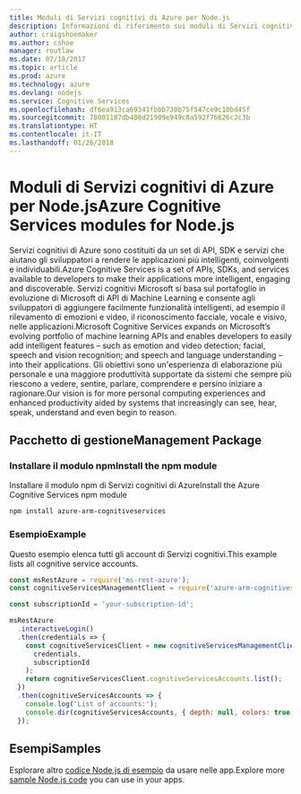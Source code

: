 ```yaml
---
title: Moduli di Servizi cognitivi di Azure per Node.js
description: Informazioni di riferimento sui moduli di Servizi cognitivi di Azure per Node.js
author: craigshoemaker
ms.author: cshoe
manager: routlaw
ms.date: 07/18/2017
ms.topic: article
ms.prod: azure
ms.technology: azure
ms.devlang: nodejs
ms.service: Cognitive Services
ms.openlocfilehash: df6ea913ca69341fbbb730b75f547ce9c10bd45f
ms.sourcegitcommit: 78001187db408d21909e949c8a592f76626c2c3b
ms.translationtype: HT
ms.contentlocale: it-IT
ms.lasthandoff: 01/26/2018
---
```

# <a name="azure-cognitive-services-modules-for-nodejs"></a><span data-ttu-id="9df6c-103">Moduli di Servizi cognitivi di Azure per Node.js</span><span class="sxs-lookup"><span data-stu-id="9df6c-103">Azure Cognitive Services modules for Node.js</span></span>

<span data-ttu-id="9df6c-104">Servizi cognitivi di Azure sono costituiti da un set di API, SDK e servizi che aiutano gli sviluppatori a rendere le applicazioni più intelligenti, coinvolgenti e individuabili.</span><span class="sxs-lookup"><span data-stu-id="9df6c-104">Azure Cognitive Services is a set of APIs, SDKs, and services available to developers to make their applications more intelligent, engaging and discoverable.</span></span> <span data-ttu-id="9df6c-105">Servizi cognitivi Microsoft si basa sul portafoglio in evoluzione di Microsoft di API di Machine Learning e consente agli sviluppatori di aggiungere facilmente funzionalità intelligenti, ad esempio il rilevamento di emozioni e video, il riconoscimento facciale, vocale e visivo, nelle applicazioni.</span><span class="sxs-lookup"><span data-stu-id="9df6c-105">Microsoft Cognitive Services expands on Microsoft’s evolving portfolio of machine learning APIs and enables developers to easily add intelligent features – such as emotion and video detection; facial, speech and vision recognition; and speech and language understanding – into their applications.</span></span> <span data-ttu-id="9df6c-106">Gli obiettivi sono un'esperienza di elaborazione più personale e una maggiore produttività supportate da sistemi che sempre più riescono a vedere, sentire, parlare, comprendere e persino iniziare a ragionare.</span><span class="sxs-lookup"><span data-stu-id="9df6c-106">Our vision is for more personal computing experiences and enhanced productivity aided by systems that increasingly can see, hear, speak, understand and even begin to reason.</span></span>

## <a name="management-package"></a><span data-ttu-id="9df6c-107">Pacchetto di gestione</span><span class="sxs-lookup"><span data-stu-id="9df6c-107">Management Package</span></span>

### <a name="install-the-npm-module"></a><span data-ttu-id="9df6c-108">Installare il modulo npm</span><span class="sxs-lookup"><span data-stu-id="9df6c-108">Install the npm module</span></span>

<span data-ttu-id="9df6c-109">Installare il modulo npm di Servizi cognitivi di Azure</span><span class="sxs-lookup"><span data-stu-id="9df6c-109">Install the Azure Cognitive Services npm module</span></span>

```bash
npm install azure-arm-cognitiveservices
```

### <a name="example"></a><span data-ttu-id="9df6c-110">Esempio</span><span class="sxs-lookup"><span data-stu-id="9df6c-110">Example</span></span>

<span data-ttu-id="9df6c-111">Questo esempio elenca tutti gli account di Servizi cognitivi.</span><span class="sxs-lookup"><span data-stu-id="9df6c-111">This example lists all cognitive service accounts.</span></span>

```javascript
const msRestAzure = require('ms-rest-azure');
const cognitiveServicesManagementClient = require('azure-arm-cognitiveservices');

const subscriptionId = 'your-subscription-id';

msRestAzure
  .interactiveLogin()
  .then(credentials => {
    const cognitiveServicesClient = new cognitiveServicesManagementClient(
      credentials,
      subscriptionId
    );
    return cognitiveServicesClient.cognitiveServicesAccounts.list();
  })
  .then(cognitiveServicesAccounts => {
    console.log('List of accounts:');
    console.dir(cognitiveServicesAccounts, { depth: null, colors: true });    
  });

```

## <a name="samples"></a><span data-ttu-id="9df6c-112">Esempi</span><span class="sxs-lookup"><span data-stu-id="9df6c-112">Samples</span></span>

<span data-ttu-id="9df6c-113">Esplorare altro [codice Node.js di esempio](https://azure.microsoft.com/resources/samples/?platform=nodejs) da usare nelle app.</span><span class="sxs-lookup"><span data-stu-id="9df6c-113">Explore more [sample Node.js code](https://azure.microsoft.com/resources/samples/?platform=nodejs) you can use in your apps.</span></span>

